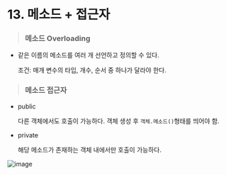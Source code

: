 # 13. 메소드 + 접근자

> ### 메소드 Overloading

- 같은 이름의 메소드를 여러 개 선언하고 정의할 수 있다.

  조건: 매개 변수의 타입, 개수, 순서 중 하나가 달라야 한다.

> ### 메소드 접근자

- public

  다른 객체에서도 호출이 가능하다. 객체 생성 후 `객체.메소드()`형태를 띄어야 함. 

- private

  해당 메소드가 존재하는 객체 내에서만 호출이 가능하다.

![image](https://user-images.githubusercontent.com/68037174/104845237-a73f5e80-5917-11eb-9304-915eff171e73.png)
